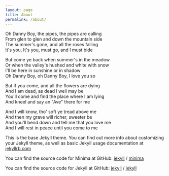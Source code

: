 ```yaml
---
layout: page
title: About
permalink: /about/
---
```

Oh Danny Boy, the pipes, the pipes are calling<br/>
From glen to glen and down the mountain side<br/>
The summer's gone, and all the roses falling<br/>
It's you, It's you, must go, and I must bide<br/>

But come ye back when summer's in the meadow<br/>
Or when the valley's hushed and white with snow<br/>
I'll be here in sunshine or in shadow<br/>
Oh Danny Boy, oh Danny Boy, I love you so<br/>

But if you come, and all the flowers are dying<br/>
And I am dead, as dead I well may be<br/>
You'll come and find the place where I am lying<br/>
And kneel and say an "Ave" there for me<br/>

And I will know, tho' soft ye tread above me<br/>
And then my grave will richer, sweeter be<br/>
And you'll bend down and tell me that you love me<br/>
And I will rest in peace until you come to me<br/>

This is the base Jekyll theme. You can find out more info about customizing your Jekyll theme, as well as basic Jekyll usage documentation at [jekyllrb.com](https://jekyllrb.com/)

You can find the source code for Minima at GitHub:
[jekyll][jekyll-organization] /
[minima](https://github.com/jekyll/minima)

You can find the source code for Jekyll at GitHub:
[jekyll][jekyll-organization] /
[jekyll](https://github.com/jekyll/jekyll)


[jekyll-organization]: https://github.com/jekyll
